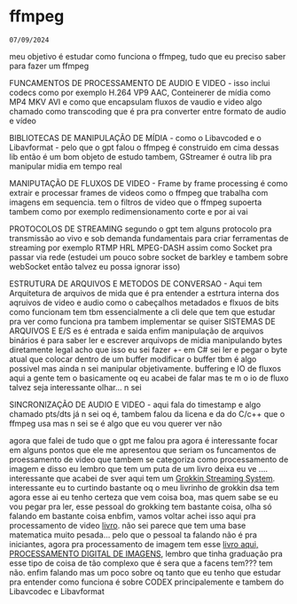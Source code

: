 # ffmpeg

`07/09/2024`

meu objetivo é estudar como funciona o ffmpeg, tudo que eu preciso saber para fazer um ffmpeg

FUNCAMENTOS DE PROCESSAMENTO DE AUDIO E VIDEO - isso inclui codecs como por exemplo H.264 VP9 AAC, Conteinerer de mídia como MP4 MKV AVI e como que encapsulam fluxos de vaudio e video algo chamado como transcoding que é pra pra converter entre formato de audio e vídeo

BIBLIOTECAS DE MANIPULAÇÃO DE MÍDIA  - como o Libavcoded e o Libavformat - pelo que o gpt falou o ffmpeg é construido em cima dessas lib então é um bom objeto de estudo tambem, GStreamer é outra lib pra manipular midia em tempo real

MANIPUTAÇÃO DE FLUXOS DE VIDEO - Frame by frame processing é como extrair e processar frames de videos como o ffmpeg que trabalha com imagens em sequencia. tem o filtros de video que o ffmpeg supoerta tambem como por exemplo redimensionamento corte e por ai vai

PROTOCOLOS DE STREAMING segundo o gpt tem alguns protocolo pra transmissão ao vivo e sob demanda fundamentais para criar ferramentas de streaming por exemplo RTMP HRL MPEG-DASH assim como Socket pra passar via rede (estudei um pouco sobre socket de barkley e tambem sobre webSocket então talvez eu possa ignorar isso)

ESTRUTURA DE ARQUIVOS E METODOS DE CONVERSAO - Aqui tem Arquitetura de arquivos de mida que é pra entender a estrtura interna dos aqruivos de video e audio como o cabeçalhos metadados e flxuos de bits como funcionam tem tbm essencialmente a cli dele que tem que estudar pra ver como funciona pra tambem implementar se quiser
SISTEMAS DE ARQUIVOS E E/S es é entrada e saida enfim manipulação de arquivos binários é para saber ler e escrever arquivops de midia manipulando bytes diretamente legal acho que isso eu sei fazer +- em C# sei ler e pegar o byte atual que colocar dentro de um buffer modificar o buffer tbm é algo possivel mas ainda n sei manipular objetivamente. buffering e IO de fluxos aqui a gente tem o basicamente oq eu acabei de falar mas te m o  io de fluxo talvez seja interessante olhar... n sei

SINCRONIZAÇÃO DE AUDIO E VIDEO - aqui fala do timestamp e algo chamado pts/dts já n sei oq é, tambem falou da licena e da do C/c++ que o ffmpeg usa mas n sei se é algo que eu vou querer ver não

agora que falei de tudo que o gpt me falou pra agora é interessante focar em alguns pontos que ele me apresentou que seriam os funcamentos de proessamento de video que tambem se categoriza como processamento de  imagem e disso eu lembro que tem um puta de um livro deixa eu ve .... interessante que acabei de sver aqui tem um 
[Grokkin Streaming System](https://www.amazon.com.br/Grokking-Streaming-Systems-Real-Time-Processing/dp/1617297305/ref=sr_1_2?__mk_pt_BR=%C3%85M%C3%85%C5%BD%C3%95%C3%91&sr=8-2&ufe=app_do%3Aamzn1.fos.db68964d-7c0e-4bb2-a95c-e5cb9e32eb12). interessante eu to curtindo bastante oq o meu livrinho de grokkin dsa tem agora esse ai eu tenho certeza que vem coisa boa, mas quem sabe se eu vou pegar pra ler, esse pessoal do grokking tem bastante coisa, olha só falando em bastante coisa enbfim, vamos voltar achei isso aqui pra processamento de video [livro](https://www.amazon.com.br/Multidimensional-Signal-Image-Processing-Coding/dp/0123814200/ref=sr_1_4?__mk_pt_BR=%C3%85M%C3%85%C5%BD%C3%95%C3%91&sr=8-4&ufe=app_do%3Aamzn1.fos.a492fd4a-f54d-4e8d-8c31-35e0a04ce61e). não sei parece que tem uma base matematica muito pesada... pelo que o pessoal ta falando não é pra iniciantes, agora pra processamento de imagem tem esse [livro aqui, PROCESSAMENTO DIGITAL DE IMAGENS](https://www.amazon.com.br/Processamento-digital-imagens-Rafael-Gonzalez/dp/8576054019/ref=sr_1_1?__mk_pt_BR=%C3%85M%C3%85%C5%BD%C3%95%C3%91&sr=8-1&ufe=app_do%3Aamzn1.fos.db68964d-7c0e-4bb2-a95c-e5cb9e32eb12), lembro que tinha graduação pra esse tipo de coisa de tão complexo que é sera que a facens tem??? tem não.
enfim falando mas um poco sobre oq tanto que eu tenho que estudar pra entender como funciona é sobre CODEX principalemente e tambem do Libavcodec e Libavformat
